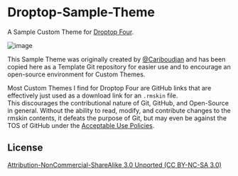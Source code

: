 # Droptop-Sample-Theme

A Sample Custom Theme for [Droptop Four](https://github.com/orgs/Droptop-Four).

![image](https://user-images.githubusercontent.com/17136956/167730285-30cd3a9f-05a8-4dca-ae0d-1c7d3ee2b306.png)  

This Sample Theme was originally created by [@Cariboudjan](https://github.com/Cariboudjan) and has been
copied here as a Template Git repository for easier use and to encourage an open-source environment for
Custom Themes.

Most Custom Themes I find for Droptop Four are GitHub links that are effectively just used as a download
link for an `.rmskin` file.  
This discourages the contributional nature of Git, GitHub, and Open-Source in general. Without the ability
to read, modify, and contribute changes to the rmskin contents, it defeats the purpose of Git, but may even
be against the TOS of GitHub under the [Acceptable Use Policies](https://docs.github.com/en/articles/github-acceptable-use-policies).

## License

[Attribution-NonCommercial-ShareAlike 3.0 Unported (CC BY-NC-SA 3.0)](LICENSE)
